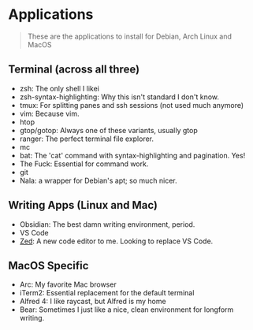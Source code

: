 # Applications 

> These are the applications to install for Debian, Arch Linux and MacOS

## Terminal (across all three)

- zsh: The only shell I likei
- zsh-syntax-highlighting: Why this isn't standard I don't know.
- tmux: For splitting panes and ssh sessions (not used much anymore)
- vim: Because vim.
- htop
- gtop/gotop: Always one of these variants, usually gtop
- ranger: The perfect terminal file explorer. 
- mc
- bat: The 'cat' command with syntax-highlighting and pagination. Yes!
- The Fuck: Essential for command work.
- git
- Nala: a wrapper for Debian's apt; so much nicer.

## Writing Apps (Linux and Mac)

- Obsidian: The best damn writing environment, period.
- VS Code
- [Zed](https://zed.dev): A new code editor to me. Looking to replace VS Code.

## MacOS Specific

- Arc: My favorite Mac browser
- iTerm2: Essential replacement for the default terminal
- Alfred 4: I like raycast, but Alfred is my home
- Bear: Sometimes I just like a nice, clean environment for longform writing.
